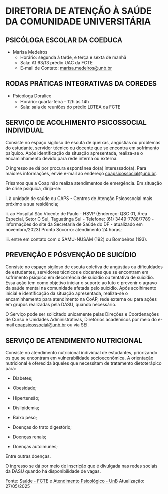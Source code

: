 # DIRETORIA DE ATENÇÃO À SAÚDE DA COMUNIDADE UNIVERSITÁRIA

## PSICÓLOGA ESCOLAR DA COEDUCA

- Marisa Medeiros
  - Horário: segunda à tarde, e terça e sexta de manhã
  - Sala: A1 63/13 prédio UAC da FCTE
  - E-mail de Contato: marisa.medeiros@unb.br

## RODAS PRÁTICAS INTEGRATIVAS DA COREDES

- Psicóloga Doralice
  - Horário: quarta-feira – 12h às 14h
  - Sala: sala de reuniões do prédio LDTEA da FCTE

## SERVIÇO DE ACOLHIMENTO PSICOSSOCIAL INDIVIDUAL

Consiste no espaço sigiloso de escuta de queixas, angústias ou problemas do estudante, servidor técnico ou docente que se encontra em sofrimento psíquico. Após identificação da situação apresentada, realiza-se o encaminhamento devido para rede interna ou externa.

O ingresso se dá por procura espontânea do(a) interessado(a). Para maiores informações, envie e-mail ao endereço coapsicossocial@unb.br.

Frisamos que a Coap não realiza atendimentos de emergência. Em situação de crise psíquica, dirija-se:

i. à unidade de saúde ou CAPS - Centros de Atenção Psicossocial mais próximo a sua residência;

ii. ao Hospital São Vicente de Paulo - HSVP (Endereço: QSC 01, Área Especial, Setor C Sul, Taguatinga Sul - Telefone: (61) 3449-7788/7789 - informações do site da Secretaria de Saúde do DF - atualizado em novembro/2023) Pronto Socorro: atendimento 24 horas;

iii. entre em contato com o SAMU-NUSAM (192) ou Bombeiros (193).

## PREVENÇÃO E PÓSVENÇÃO DE SUICÍDIO

Consiste no espaço sigiloso de escuta coletiva de angústias ou dificuldades de estudantes, servidores técnicos e docentes que se encontram em sofrimento psíquico em decorrência de suicídio ou tentativa de suicídio. Essa ação tem como objetivo iniciar o suporte ao luto e prevenir o agravo da saúde mental na comunidade afetada pelo suicídio. Após acolhimento inicial e identificação da situação apresentada, realiza-se o encaminhamento para atendimento na CoAP, rede externa ou para ações em grupos realizadas pela DASU, quando necessário.

O Serviço pode ser solicitado unicamente pelas Direções e Coordenações de Curso e Unidades Administrativas, Diretórios acadêmicos por meio do e-mail coapsicossocial@unb.br ou via SEI.

## SERVIÇO DE ATENDIMENTO NUTRICIONAL

Consiste no atendimento nutricional individual de estudantes, priorizando os que se encontram em vulnerabilidade socioeconômica. A orientação nutricional é oferecida àqueles que necessitam de tratamento dietoterápico para:

- Diabetes;

- Obesidade;

- Hipertensão;

- Dislipidemia;

- Baixo peso;

- Doenças do trato digestório;

- Doenças renais;

- Doenças autoimunes;

Entre outras doenças.

O ingresso se dá por meio de inscrição que é divulgada nas redes sociais da DASU quando há disponibilidade de vagas.

Fonte: [Saúde - FCTE](https://fcte.unb.br/servico-de-orientacao-ao-universitario-sou/) e [Atendimento Psicológico - UnB](https://dasu.unb.br/atendimento-psicologico)
Atualização: 27/05/2025
